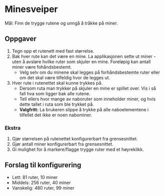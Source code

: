 # Minesveiper

Mål: Finn de trygge rutene og unngå å tråkke på miner.

## Oppgaver

1. Tegn opp et rutenett med fast størrelse.
1. Bak hver rute kan det være en mine. La applikasjonen sette ut miner - uten å avsløre hvilke ruter som skjuler en mine. Foreløpig kan antall miner være fohåndsbestemt.
    * Velg selv om du minene skal legges på forhåndsbestemte ruter eller om det skal være tilfeldig hvor de legges ut.
1. Hver rute i rutenettet skal kunne trykkes på.
   * Dersom ruta man trykker på skjuler en mine er spillet over. Vis i så fall hva som ligger bak alle rutene.
   * Tell ellers hvor mange av naboruter som inneholder miner, og hvis dette tallet i ruta som ble trykket på.
   * **Valgfritt:** La brukeren slippe å trykke på alle naboelementene i tilfellet det ikke er noen nabominer.

### Ekstra

1. Gjør størrelsen på rutenettet konfigurerbart fra grensesnittet.
1. Gjør antall miner konfigurerbart fra grensesnittet.
1. Gi mulighet for å markere/flagge trygge ruter med et høyreklikk.

## Forslag til konfigurering

* Lett: 81 ruter, 10 miner
* Middels: 256 ruter, 40 miner
* Vanskelig: 480 ruter, 99 miner